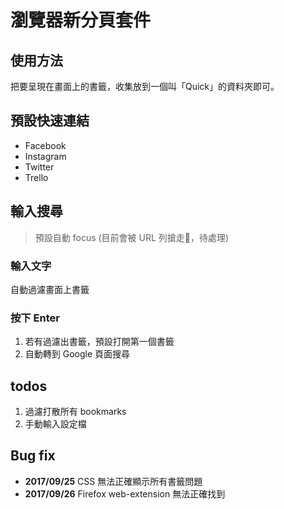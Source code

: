 # 瀏覽器新分頁套件

## 使用方法

把要呈現在畫面上的書籤，收集放到一個叫「Quick」的資料夾即可。

## 預設快速連結

- Facebook
- Instagram
- Twitter
- Trello

## 輸入搜尋

> 預設自動 focus (目前會被 URL 列搶走，待處理)

### 輸入文字

自動過濾畫面上書籤

### 按下 Enter

1. 若有過濾出書籤，預設打開第一個書籤
2. 自動轉到 Google 頁面搜尋

## todos

1. 過濾打散所有 bookmarks
2. 手動輸入設定檔

## Bug fix

- **2017/09/25** CSS 無法正確顯示所有書籤問題
- **2017/09/26** Firefox web-extension 無法正確找到
